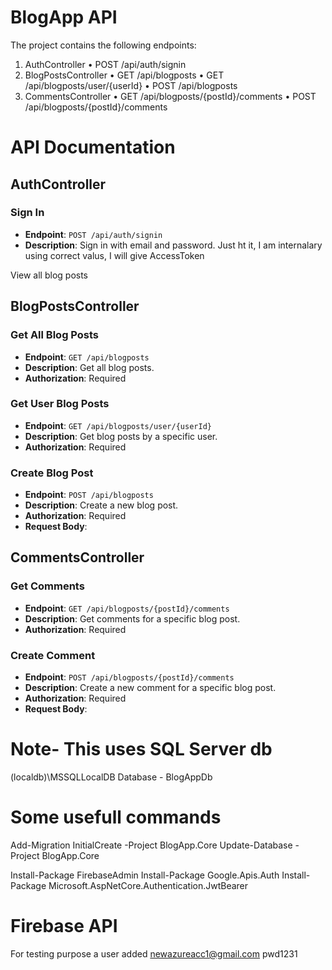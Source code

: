 # BlogApp API

The project contains the following endpoints:
1.	AuthController
•	POST /api/auth/signin
2.	BlogPostsController
•	GET /api/blogposts
•	GET /api/blogposts/user/{userId}
•	POST /api/blogposts
3.	CommentsController
•	GET /api/blogposts/{postId}/comments
•	POST /api/blogposts/{postId}/comments

# API Documentation

## AuthController
### Sign In
- **Endpoint**: `POST /api/auth/signin`
- **Description**: Sign in with email and password.  Just ht it, I am internalary using correct valus, I will give AccessToken

View all blog posts

## BlogPostsController

### Get All Blog Posts
- **Endpoint**: `GET /api/blogposts`
- **Description**: Get all blog posts.
- **Authorization**: Required

### Get User Blog Posts
- **Endpoint**: `GET /api/blogposts/user/{userId}`
- **Description**: Get blog posts by a specific user.
- **Authorization**: Required

### Create Blog Post
- **Endpoint**: `POST /api/blogposts`
- **Description**: Create a new blog post.
- **Authorization**: Required
- **Request Body**:

## CommentsController

### Get Comments
- **Endpoint**: `GET /api/blogposts/{postId}/comments`
- **Description**: Get comments for a specific blog post.
- **Authorization**: Required

### Create Comment
- **Endpoint**: `POST /api/blogposts/{postId}/comments`
- **Description**: Create a new comment for a specific blog post.
- **Authorization**: Required
- **Request Body**:
  
# Note- This uses SQL Server db 
(localdb)\\MSSQLLocalDB Database - BlogAppDb

# Some usefull commands
Add-Migration InitialCreate -Project BlogApp.Core
Update-Database -Project BlogApp.Core

Install-Package FirebaseAdmin
Install-Package Google.Apis.Auth
Install-Package Microsoft.AspNetCore.Authentication.JwtBearer

# Firebase API
For testing purpose a user added newazureacc1@gmail.com pwd1231